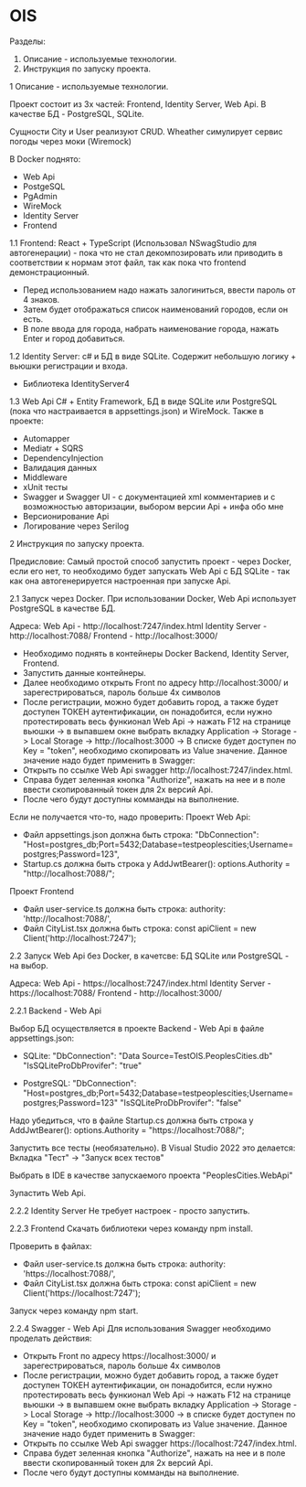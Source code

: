 # OIS

Разделы:
1) Описание - используемые технологии.
2) Инструкция по запуску проекта.

1 Описание - используемые технологии.

Проект состоит из 3х частей: Frontend, Identity Server, Web Api.
В качестве БД - PostgreSQL, SQLite.

Сущности City и User реализуют CRUD. Wheather симулирует сервис погоды через моки (Wiremock)

В Docker поднято:
* Web Api 
* PostgeSQL
* PgAdmin
* WireMock
* Identity Server
* Frontend

1.1 Frontend: 
React + TypeScript (Использовал NSwagStudio для автогенерации) - пока что не стал декомпозировать или приводить в соответствии к нормам этот файл, так как пока что frontend демонстрационный.
* Перед использованием надо нажать залогиниться, ввести пароль от 4 знаков.
* Затем будет отображаться список наименований городов, если он есть.
* В поле ввода для города, набрать наименование города, нажать Enter и город добавиться.

1.2 Identity Server:
c# и БД в виде SQLite. Содержит небольшую логику + вьюшки регистрации и входа.
* Библиотека IdentityServer4

1.3 Web Api
C# + Entity Framework, БД в виде SQLite или PostgreSQL (пока что настраивается в appsettings.json) и WireMock.
Также в проекте:
* Automapper
* Mediatr + SQRS
* DependencyInjection
* Валидация данных
* Middleware
* xUnit тесты
* Swagger и Swagger UI - с документацией xml комментариев и с возможностью авторизации, выбором версии Api + инфа обо мне
* Версионирование Api
* Логирование через Serilog

2 Инструкция по запуску проекта.

Предисловие:
Самый простой способ запустить проект - через Docker,
если его нет, то необходимо будет запускать Web Api с БД SQLite - так как она автогенерируется настроенная при запуске Api.

2.1 Запуск через Docker.
При использовании Docker, Web Api использует PostgreSQL в качестве БД.

Адреса:
Web Api - 	  http://localhost:7247/index.html
Identity Server - http://localhost:7088/
Frontend - 	  http://localhost:3000/

* Необходимо поднять в контейнеры Docker Backend, Identity Server, Frontend.
* Запустить данные контейнеры.
* Далее необходимо открыть Front по адресу http://localhost:3000/ и зарегестрироваться, пароль больше 4х символов
* После регистрации, можно будет добавить город, а также будет доступен ТОКЕН аутентификации, он понадобится, если нужно протестировать весь функионал Web Api -> 
нажать F12 на странице вьюшки -> в выпавшем окне выбрать вкладку Application -> Storage -> Local Storage -> http://localhost:3000 -> 
В списке будет доступен по Key = "token", необходимо скопировать из Value значение.
Данное значение надо будет применить в Swagger:
* Открыть по ссылке Web Api swagger http://localhost:7247/index.html.
* Справа будет зеленная кнопка "Authorize", нажать на нее и в поле ввести скопированный токен для 2х версий Api.
* После чего будут доступны комманды на выполнение.

Если не получается что-то, надо проверить:
Проект Web Api:
* Файл appsettings.json должна быть строка:
"DbConnection": "Host=postgres_db;Port=5432;Database=testpeoplescities;Username=postgres;Password=123",
* Startup.cs должна быть строка у AddJwtBearer():
options.Authority = "http://localhost:7088/";

Проект Frontend
* Файл user-service.ts должна быть строка:
authority: 'http://localhost:7088/',
* Файл CityList.tsx должна быть строка:
const apiClient = new Client('http://localhost:7247');

2.2 Запуск Web Api без Docker, в качетсве: БД SQLite или PostgreSQL - на выбор.

Адреса:
Web Api - 	  https://localhost:7247/index.html
Identity Server - https://localhost:7088/
Frontend - 	  http://localhost:3000/

2.2.1 Backend - Web Api

Выбор БД осуществляется в проекте Backend - Web Api в файле appsettings.json:
* SQLite:
  "DbConnection": "Data Source=TestOIS.PeoplesCities.db"
  "IsSQLiteProDbProvifer": "true"

* PostgreSQL:
  "DbConnection": "Host=postgres_db;Port=5432;Database=testpeoplescities;Username=postgres;Password=123"
  "IsSQLiteProDbProvifer": "false"

Надо убедиться, что в файле Startup.cs должна быть строка у AddJwtBearer():
options.Authority = "https://localhost:7088/";

Запустить все тесты (необязательно). В Visual Studio 2022 это делается:
Вкладка "Тест" -> "Запуск всех тестов"

Выбрать в IDE в качестве запускаемого проекта "PeoplesCities.WebApi"

Зупастить Web Api.

2.2.2 Identity Server
Не требует настроек - просто запустить.

2.2.3 Frontend
Скачать библиотеки через команду npm install.

Проверить в файлах:
* Файл user-service.ts должна быть строка:
  authority: 'https://localhost:7088/',
* Файл CityList.tsx должна быть строка:
  const apiClient = new Client('https://localhost:7247');

Запуск через команду npm start.

2.2.4 Swagger - Web Api
Для использования Swagger необходимо проделать действия:
* Открыть Front по адресу https://localhost:3000/ и зарегестрироваться, пароль больше 4х символов
* После регистрации, можно будет добавить город, а также будет доступен ТОКЕН аутентификации, он понадобится, если нужно протестировать весь функионал Web Api -> 
  нажать F12 на странице вьюшки -> в выпавшем окне выбрать вкладку Application -> Storage -> Local Storage -> http://localhost:3000 -> 
  в списке будет доступен по Key = "token", необходимо скопировать из Value значение.
Данное значение надо будет применить в Swagger:
* Открыть по ссылке Web Api swagger https://localhost:7247/index.html.
* Справа будет зеленная кнопка "Authorize", нажать на нее и в поле ввести скопированный токен для 2х версий Api.
* После чего будут доступны комманды на выполнение.
